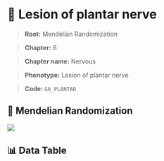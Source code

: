 # 🧪 Lesion of plantar nerve

> **Root:** Mendelian Randomization

> **Chapter:** 6  

> **Chapter name:** Nervous

> **Phenotype:** Lesion of plantar nerve  

> **Code:** `G6_PLANTAR`

## 🧬 Mendelian Randomization  

<img src="/MR/Figures/Forward/G6_PLANTAR.png"/>

## 📊 Data Table

<CsvTableMRF src="/MR/Data/Forward/G6_PLANTAR.csv"/>
